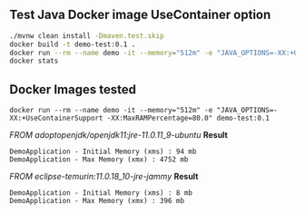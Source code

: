 ## Test Java Docker image UseContainer option

```bash
./mvnw clean install -Dmaven.test.skip
docker build -t demo-test:0.1 .
docker run --rm --name demo -it --memory="512m" -e "JAVA_OPTIONS=-XX:+UseContainerSupport -XX:MaxRAMPercentage=80.0" demo-test:0.1
docker stats
```

## Docker Images tested

`docker run --rm --name demo -it --memory="512m" -e "JAVA_OPTIONS=-XX:+UseContainerSupport -XX:MaxRAMPercentage=80.0" demo-test:0.1`

_FROM adoptopenjdk/openjdk11:jre-11.0.11_9-ubuntu_
**Result**
```
DemoApplication - Initial Memory (xms) : 94 mb
DemoApplication - Max Memory (xmx) : 4752 mb
```

_FROM eclipse-temurin:11.0.18_10-jre-jammy_
**Result**
```
DemoApplication - Initial Memory (xms) : 8 mb
DemoApplication - Max Memory (xmx) : 396 mb
```
